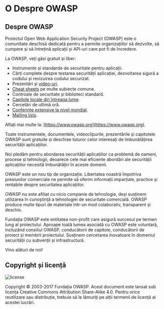 # O Despre OWASP

## Despre OWASP

Proiectul Open Web Application Security Project (OWASP) este o comunitate deschisă dedicată pentru a permite organizațiilor să dezvolte, să cumpere și să întrețină aplicații și API-uri care pot fi de încredere.

La OWASP, veți găsi gratuit și liber:

* Instrumente și standarde de securitate pentru aplicații.
* Cărți complete despre testarea securității aplicației, dezvoltarea sigură a codului și revizuirea codului securizat.
* Prezentări și [video-uri](https://www.youtube.com/user/OWASPGLOBAL).
* [Cheat sheets](https://wiki.owasp.org/index.php/OWASP_Cheat_Sheet_Series) pe multe subiecte comune.
* Controale de securitate și biblioteci standard.
* [Capitole locale din întreaga lume](https://wiki.owasp.org/index.php/OWASP_Chapter).
* Cercetări de ultimă oră.
* [Conferințe extensive la nivel mondial](https://wiki.owasp.org/index.php/Category:OWASP_AppSec_Conference).
* [Mailing lists](https://lists.owasp.org/mailman/listinfo).

Aflați mai multe la: [https://www.owasp.org](https://www.owasp.org).

Toate instrumentele, documentele, videoclipurile, prezentările și capitolele OWASP sunt gratuite și deschise tuturor celor interesați de îmbunătățirea securității aplicațiilor.

Noi pledăm pentru abordarea securității aplicațiilor ca problemă de oameni, procese și tehnologii, deoarece cele mai eficiente abordări ale securității aplicațiilor necesită îmbunătățiri în aceste domenii.

OWASP este un nou tip de organizație. Libertatea noastră împotriva presiunilor comerciale ne permite să oferim informații imparțiale, practice și rentabile despre securitatea aplicațiilor.

OWASP nu este afiliat cu nicio companie de tehnologie, deși susținem utilizarea în cunoștință a tehnologiei de securitate comercială. OWASP produce multe tipuri de materiale într-un mod colaborativ, transparent și deschis.

Fundația OWASP este entitatea non-profit care asigură succesul pe termen lung al proiectului. Aproape toată lumea asociată cu OWASP este voluntară, incluzând consiliul OWASP, conducătorii de capitole, conducătorii de proiect și membrii proiectului. Susținem cercetarea inovatoare în domeniul securității cu subvenții și infrastructură.

Vino alături de noi!

## Copyright și licență

![license](images/license.png)

Copyright © 2003-2017 Fundația OWASP. Acest document este lansat sub licența Creative Commons Attribution Share-Alike 4.0. Pentru orice reutilizare sau distribuție, trebuie să le lămuriți pe alții termenii de licență ai acestei lucrări.

